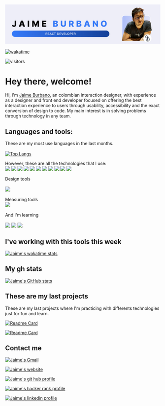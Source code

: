 ![Jaime Burbano introduction](https://raw.githubusercontent.com/eltranseunteurbano/eltranseunteurbano/main/banner.jpg)

[![wakatime](https://wakatime.com/badge/user/8a974e45-7425-4d48-90a6-4f41c99cb00c.svg)](https://wakatime.com/@8a974e45-7425-4d48-90a6-4f41c99cb00c)

![visitors](https://visitor-badge.glitch.me/badge?page_id=eltranseunteurbano.visitor-badge&left_color=blue&right_color=grey&left_text=Hello%20Visitor)

# Hey there, welcome!
Hi, i'm [Jaime Burbano](https://jaimeburbano.com/), an colombian interaction designer, with experience as a designer and front end developer focused on offering the best interaction experience to users through usability, accessibility and the exact conversion of design to code. My main interest is in solving problems through technology in any team.

## Languages and tools:

These are my most use languages in the last months.
<br />
<br />
[![Top Langs](https://github-readme-stats.vercel.app/api/top-langs/?username=eltranseunteurbano&layout=compact)](https://github.com/anuraghazra/github-readme-stats)

However, these are all the technologies that I use:
<br />
![](https://img.shields.io/badge/HTML5-E34F26?style=for-the-badge&logo=html5&logoColor=white)
![](https://img.shields.io/badge/CSS3-1572B6?style=for-the-badge&logo=css3&logoColor=white)
![](https://img.shields.io/badge/JavaScript-323330?style=for-the-badge&logo=javascript&logoColor=F7DF1E)
![](https://img.shields.io/badge/TypeScript-007ACC?style=for-the-badge&logo=typescript&logoColor=whiteE)
![](https://img.shields.io/badge/GIT-E44C30?style=for-the-badge&logo=git&logoColor=white)
![](https://img.shields.io/badge/React-20232A?style=for-the-badge&logo=react&logoColor=61DAFB)
![](https://img.shields.io/badge/React_Native-20232A?style=for-the-badge&logo=react&logoColor=61DAFB)
![](https://img.shields.io/badge/Vue.js-35495E?style=for-the-badge&logo=vue.js&logoColor=4FC08D)
![](https://img.shields.io/badge/Tailwind_CSS-38B2AC?style=for-the-badge&logo=tailwind-css&logoColor=white)
![](https://img.shields.io/badge/Material--UI-0081CB?style=for-the-badge&logo=material-ui&logoColor=white)
![](https://img.shields.io/badge/Jest-323330?style=for-the-badge&logo=Jest&logoColor=white)

Design tools
<br />
<br />
![](https://img.shields.io/badge/Figma-F24E1E?style=for-the-badge&logo=figma&logoColor=white)

Measuring tools
<br />
![](https://img.shields.io/badge/hotjar-FD3A5C?style=for-the-badge&logo=hotjar&logoColor=white)

And I'm learning
<br />
<br />
![](https://img.shields.io/badge/Ruby-CC342D?style=for-the-badge&logo=ruby&logoColor=white)
![](https://img.shields.io/badge/Ruby_on_Rails-CC0000?style=for-the-badge&logo=ruby-on-rails&logoColor=white)
![](https://img.shields.io/badge/Google%20Analytics-E37400?style=for-the-badge&logo=google%20analytics&logoColor=white)

## I've working with this tools this week
[![Jaime's wakatime stats](https://github-readme-stats.vercel.app/api/wakatime?username=eltranseunteurbano)](https://github.com/anuraghazra/github-readme-stats)

>

## My gh stats
[![Jaime's GitHub stats](https://github-readme-stats.vercel.app/api?username=eltranseunteurbano&count_private=true&show_icons=true)](https://github.com/anuraghazra/github-readme-stats)

## These are my last projects
These are my last projects where I'm practicing with differents technologies just for fun and learn.

[![Readme Card](https://github-readme-stats.vercel.app/api/pin/?username=eltranseunteurbano&repo=pokedex)](https://github.com/eltranseunteurbano/pokedex)

[![Readme Card](https://github-readme-stats.vercel.app/api/pin/?username=eltranseunteurbano&repo=snake-ruby)](https://github.com/eltranseunteurbano/snake-ruby)

## Contact me

[![Jaime's Gmail](https://img.shields.io/badge/Gmail-D14836?style=for-the-badge&logo=gmail&logoColor=white)](mailto:burbanojaime98@gmail.com)

[![Jaime's website](https://img.shields.io/badge/website-000000?style=for-the-badge&logo=About.me&logoColor=white)](www.jaimeburbano.com)

[![Jaime's git hub profile](https://img.shields.io/badge/GitHub-100000?style=for-the-badge&logo=github&logoColor=white)](https://github.com/eltranseunteurbano)

[![Jaime's hacker rank profile](https://img.shields.io/badge/-Hackerrank-2EC866?style=for-the-badge&logo=HackerRank&logoColor=white)](https://www.hackerrank.com/jaimeburbano)

[![Jaime's linkedin profile](https://img.shields.io/badge/LinkedIn-0077B5?style=for-the-badge&logo=linkedin&logoColor=white)](https://www.linkedin.com/in/eltranseunteurbano/)
